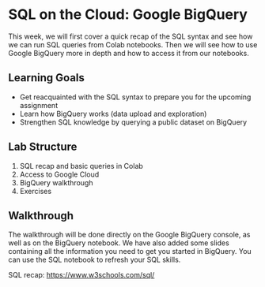 # SQL on the Cloud: Google BigQuery

This week, we will first cover a quick recap of the SQL syntax and see how we can run SQL queries from Colab notebooks. Then we will see how to use Google BigQuery more in depth and how to access it from our notebooks.

## Learning Goals

* Get reacquainted with the SQL syntax to prepare you for the upcoming assignment
* Learn how BigQuery works (data upload and exploration)
* Strengthen SQL knowledge by querying a public dataset on BigQuery

## Lab Structure

1. SQL recap and basic queries in Colab
2. Access to Google Cloud
3. BigQuery walkthrough
4. Exercises

## Walkthrough

The walkthrough will be done directly on the Google BigQuery console, as well as on the BigQuery notebook. We have also added some slides containing all the information you need to get you started in BigQuery. You can use the SQL notebook to refresh your SQL skills.

SQL recap: https://www.w3schools.com/sql/

